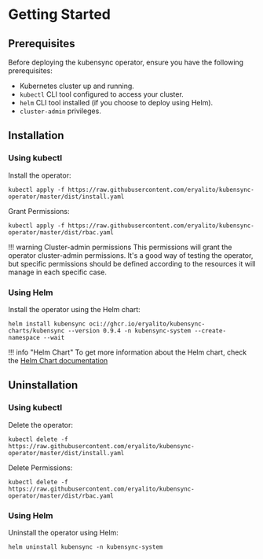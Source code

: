 # Getting Started

## Prerequisites

Before deploying the kubensync operator, ensure you have the following prerequisites:

- Kubernetes cluster up and running.
- `kubectl` CLI tool configured to access your cluster.
- `helm` CLI tool installed (if you choose to deploy using Helm).
- `cluster-admin` privileges.

## Installation

### Using kubectl

Install the operator:

    kubectl apply -f https://raw.githubusercontent.com/eryalito/kubensync-operator/master/dist/install.yaml

Grant Permissions:

    kubectl apply -f https://raw.githubusercontent.com/eryalito/kubensync-operator/master/dist/rbac.yaml

!!! warning Cluster-admin permissions
    This permissions will grant the operator cluster-admin permissions. It's a good way of testing the operator, but specific permissions should be defined according to the resources it will manage in each specific case.

### Using Helm

Install the operator using the Helm chart:

    helm install kubensync oci://ghcr.io/eryalito/kubensync-charts/kubensync --version 0.9.4 -n kubensync-system --create-namespace --wait

!!! info "Helm Chart"
    To get more information about the Helm chart, check the [Helm Chart documentation](https://github.com/eryalito/kubensync-operator/tree/master/dist/chart)

## Uninstallation

### Using kubectl

Delete the operator:

    kubectl delete -f https://raw.githubusercontent.com/eryalito/kubensync-operator/master/dist/install.yaml

Delete Permissions:

    kubectl delete -f https://raw.githubusercontent.com/eryalito/kubensync-operator/master/dist/rbac.yaml

### Using Helm

Uninstall the operator using Helm:

    helm uninstall kubensync -n kubensync-system
